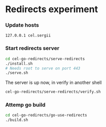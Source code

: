 # Redirects experiment

### Update hosts

```
127.0.0.1 cel.sergii
````

### Start redirects server

```sh
cd cel-go-redirects/serve-redirects
./install.sh
# Needs root to serve on port 443
./serve.sh
```

The server is up now, in verify in another shell

```sh
cel-go-redirects/serve-redirects/verify.sh
```

### Attemp go build


```sh
cd cel-go-redirects/go-use-redirects
./build.sh
```
